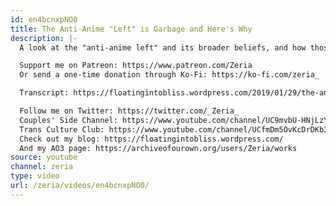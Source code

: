 ```yaml
---
id: en4bcnxpNO0
title: The Anti-Anime "Left" is Garbage and Here's Why
description: |-
  A look at the "anti-anime left" and its broader beliefs, and how those beliefs hurt us and many others.

  Support me on Patreon: https://www.patreon.com/Zeria
  Or send a one-time donation through Ko-Fi: https://ko-fi.com/zeria_

  Transcript: https://floatingintobliss.wordpress.com/2019/01/29/the-anti-anime-left-is-garbage-and-heres-why/

  Follow me on Twitter: https://twitter.com/_Zeria_
  Couples' Side Channel: https://www.youtube.com/channel/UC9mvbU-HNjLzYqx8ZiHsdBw
  Trans Culture Club: https://www.youtube.com/channel/UCfmDm5OvKcDrDKb3F8sxVrw
  Check out my blog: https://floatingintobliss.wordpress.com/
  And my AO3 page: https://archiveofourown.org/users/Zeria/works
source: youtube
channel: zeria
type: video
url: /zeria/videos/en4bcnxpNO0/
---
```

